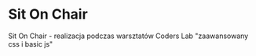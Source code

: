 # Sit On Chair
Sit On Chair - realizacja podczas warsztatów Coders Lab "zaawansowany css i basic js"
